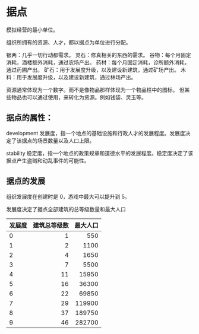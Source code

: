 # 据点

模拟经营的最小单位。

组织所拥有的资源、人才，都以据点为单位进行分配。

银两：几乎一切行动都需求。
灵石：修真相关的东西的需求。
谷物：每个月固定消耗，酒楼额外消耗，通过农场产出。
药材：每个月固定消耗，诊所额外消耗，通过药圃产出。
矿石：用于发展度升级，以及建设新建筑，通过矿场产出。
木料：用于发展度升级，以及建设新建筑，通过林场产出。

资源通常体现为一个数字。而不是像物品那样体现为一个物品栏中的图标。
但某些物品也可以通过使用，来转化为资源。例如钱袋、灵玉等。

## 据点的属性：

development
发展度，指一个地点的基础设施和行政人才的发展程度。发展度决定了该据点的场景数量以及人口上限。

stability
稳定度，指一个地点的政策规章和道德水平的发展程度。稳定度决定了该据点产生盗贼和动乱事件的可能性。

## 据点的发展

组织发展度在创建时是 0，游戏中最大可以提升到 5。

发展度决定了据点全部建筑的总等级数量和最大人口

| 发展度 | 建筑总等级数 | 最大人口 |
| :----- | -----------: | -------: |
| 0      |            1 |      550 |
| 1      |            2 |     1100 |
| 2      |            4 |     1650 |
| 3      |            7 |     5500 |
| 4      |           11 |    15950 |
| 5      |           16 |    36300 |
| 6      |           22 |    69850 |
| 7      |           29 |   119900 |
| 8      |           37 |   189750 |
| 9      |           46 |   282700 |

